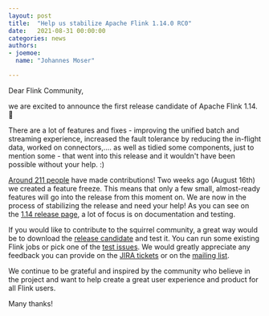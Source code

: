 ```yaml
---
layout: post
title:  "Help us stabilize Apache Flink 1.14.0 RC0"
date:   2021-08-31 00:00:00
categories: news
authors:
- joemoe:
  name: "Johannes Moser"

---
```


Dear Flink Community,

we are excited to announce the first release candidate of Apache Flink 1.14. 🎉

There are a lot of features and fixes - improving
the unified batch and streaming experience, increased the fault tolerance by 
reducing the in-flight data, worked on connectors,.... as well as tidied some 
components, just to mention some - that went into this release and it wouldn't
have been possible without your help. :) 

[Around 211 people]((https://github.com/apache/flink/graphs/contributors?from=2021-03-31&to=2021-08-31&type=c) ) have made contributions!
Two weeks ago (August 16th) we created a feature freeze. This means that only a 
few small, almost-ready features will go into the release from this moment on.
We are now in the process of stabilizing the release and need your help! As you can
see on the [1.14 release page](https://cwiki.apache.org/confluence/display/FLINK/1.14+Release), 
a lot of focus is on documentation and testing.

If you would like to contribute to the squirrel community, a great way would be to
download the [release candidate](https://dist.apache.org/repos/dist/dev/flink/flink-1.14.0-rc0/)
and test it. You can run some existing Flink jobs or pick one of the 
[test issues](https://issues.apache.org/jira/secure/RapidBoard.jspa?rapidView=468&quickFilter=2115).
We would greatly appreciate any feedback you can provide on the 
[JIRA tickets](https://issues.apache.org/jira/projects/FLINK/summary) or on 
the [mailing list](https://flink.apache.org/gettinghelp.html#user-mailing-list).

We continue to be grateful and inspired by the community who believe in the project and want to help create a great user experience and product for all Flink users.

Many thanks!